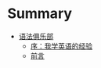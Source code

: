 # Summary

* [语法俱乐部](README.md)
   * [序：我学英语的经验](xu_ff1a_wo_xue_ying_yu_de_jing_yan.md)
   * [前言](qian_yan.md)

